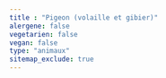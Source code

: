 ```yaml
---
title : "Pigeon (volaille et gibier)"
alergene: false
vegetarien: false
vegan: false
type: "animaux"
sitemap_exclude: true
--- 
```

